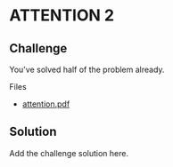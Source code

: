 # ATTENTION 2

## Challenge

You've solved half of the problem already.

Files

- [attention.pdf](./attention.pdf)

## Solution

Add the challenge solution here.
